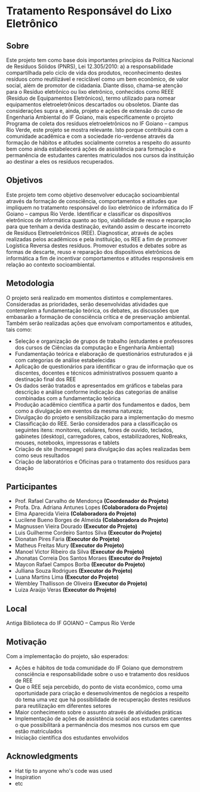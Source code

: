# Tratamento Responsável do Lixo Eletrônico #

## Sobre ##

   Este projeto tem como base dois importantes princípios da Política Nacional de Resíduos Sólidos (PNRS), Lei 12.305/2010: a) a responsabilidade compartilhada pelo ciclo de vida dos produtos,  reconhecimento destes resíduos como reutilizável e reciclável como um bem econômico, de valor social, além de promotor de cidadania. Diante disso, chama-se atenção para o Resíduo eletrônico ou lixo eletrônico, conhecidos como REEE (Resíduo de Equipamentos Eletrônicos), termo utilizado para nomear equipamentos eletroeletrônicos descartados ou obsoletos.
   Diante das considerações supra e, ainda, projeto e ações de extensão do curso de Engenharia Ambiental do IF Goiano, mais especificamente o projeto Programa de coleta dos resíduos eletroeletrônicos no IF Goiano – campus Rio Verde, este projeto se mostra relevante. Isto porque contribuirá com a comunidade acadêmica e com a sociedade rio-verdense através da formação de hábitos e atitudes socialmente corretos a respeito do assunto bem como ainda estabelecerá ações de assistência para formação e permanência de estudantes carentes matriculados nos cursos da instituição ao destinar a eles os resíduos recuperados.

## Objetivos ##

   Este projeto tem como objetivo desenvolver educação socioambiental através da formação de consciência, comportamentos e atitudes que impliquem no tratamento responsável do lixo eletrônico de informática do IF Goiano – campus Rio Verde.
   Identificar e classificar os dispositivos eletrônicos de informática quanto ao tipo, viabilidade de reuso e reparação para que tenham a devida destinação, evitando assim o descarte incorreto de Resíduos Eletroeletrônicos (REE).
  Diagnosticar, através de ações realizadas pelos acadêmicos e pela instituição, os REE a fim de promover Logística Reversa destes resíduos.
  Promover estudos e debates sobre as formas de descarte, reuso e reparação dos dispositivos eletrônicos de informática a fim de incentivar comportamentos e atitudes responsáveis em relação ao contexto socioambiental.

## Metodologia

O projeto será realizado em momentos distintos e complementares. Consideradas as prioridades, serão desenvolvidas atividades que contemplem a fundamentação teórica, os debates, as discussões que embasarão a formação de consciência crítica e de preservação ambiental. Também serão realizadas ações que envolvam comportamentos e atitudes, tais como:

 - Seleção e organização de grupos de trabalho (estudantes e professores dos cursos de Ciências da computação e Engenharia Ambiental)
 - Fundamentação teórica e elaboração de questionários estruturados e já com categorias de análise estabelecidas
 - Aplicação de questionários para identificar o grau de informação que os discentes, docentes e técnicos administrativos possuem quanto a destinação final dos REE
 - Os dados serão tratados e apresentados em gráficos e tabelas para descrição e análise conforme indicação das categorias de análise combinadas com a fundamentação teórica
 - Produção acadêmico científica a partir dos fundamentos e dados, bem como a divulgação em eventos da mesma natureza;
 - Divulgação do projeto e sensibilização para a implementação do mesmo
 - Classificação do REE. Serão considerados para a classificação os seguintes itens: monitores, celulares, fones de ouvido, teclados, gabinetes (desktop), carregadores, cabos, estabilizadores, NoBreaks, mouses, notebooks, impressoras e tablets
 - Criação de site (homepage) para divulgação das ações realizadas bem como seus resultados
 - Criação de laboratórios e Oficinas para o tratamento dos resíduos para doação
 
## Participantes

 - Prof. Rafael Carvalho de Mendonça **(Coordenador do Projeto)**
 - Profa. Dra. Adriana Antunes Lopes **(Colaboradora do Projeto)**
 - Elma Aparecida Vieira **(Colaboradora do Projeto)**
 - Lucilene Bueno Borges de Almeida **(Colaboradora do Projeto)**
 - Magnussen Vieira Dourado **(Executor do Projeto)**
 - Luis Guilherme Cordeiro Santos Silva **(Executor do Projeto)**
 - Dionatan Pires Faria **(Executor do Projeto)**
 - Matheus Freitas Mury **(Executor do Projeto)**
 - Manoel Victor Ribeiro da Silva **(Executor do Projeto)**
 - Jhonatas Correia Dos Santos Moraes **(Executor do Projeto)**
 - Maycon Rafael Campos Borba **(Executor do Projeto)**
 - Julliana Souza Rodrigues **(Executor do Projeto)**
 - Luana Martins Lima **(Executor do Projeto)**
 - Wembley Thallisson de Oliveira **(Executor do Projeto)**
 - Luiza Araújo Veras **(Executor do Projeto)**
 
## Local

Antiga Biblioteca do IF GOIANO – Campus Rio Verde

## Motivação

Com a implementação do projeto, são esperados:

 - Ações e hábitos de toda comunidade do IF Goiano que demonstrem consciência e responsabilidade sobre o uso e tratamento dos resíduos de REE
 - Que o REE seja percebido, do ponto de vista econômico, como uma oportunidade para criação e desenvolvimentos de negócios a respeito do tema uma vez que há possibilidade de recuperação destes resíduos para reutilização em diferentes setores
 - Maior conhecimento sobre o assunto através de atividades práticas
 - Implementação de ações de assistência social aos estudantes carentes o que possibilitará a permanência dos mesmos nos cursos em que estão matriculados
 - Iniciação científica dos estudantes envolvidos

## Acknowledgments

* Hat tip to anyone who's code was used
* Inspiration
* etc
